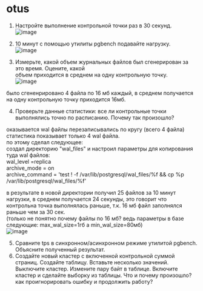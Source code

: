 # otus
1. Настройте выполнение контрольной точки раз в 30 секунд.  
![image](https://user-images.githubusercontent.com/108919955/184525084-35013ee7-d60c-406b-9b8c-20404d8509f7.png)
   
3. 10 минут c помощью утилиты pgbench подавайте нагрузку.  
![image](https://user-images.githubusercontent.com/108919955/184526422-c293c5e3-5e2f-4758-91f3-a9ce1cd0743a.png)
  
5. Измерьте, какой объем журнальных файлов был сгенерирован за это время. Оцените, какой   
объем приходится в среднем на одну контрольную точку.  
![image](https://user-images.githubusercontent.com/108919955/184526454-e60e16d0-dd39-4d41-8516-a3995b46cc19.png)  
  
было сгененрировано 4 файла по 16 мб каждый, в среднем получается на одну контрольную точку приходится 16мб.  
  
4. Проверьте данные статистики: все ли контрольные точки выполнялись точно по расписанию. 
Почему так произошло?  

оказывается wal файлы перезаписывались по кругу (всего 4 файла)
статистика показывает только 4 wal файла.  
по этому сделал следующее:  
создал директорию "wal_files" и настроил параметры для копирования туда wal файлов:  
wal_level =replica  
archive_mode = on   
archive_command = 'test ! -f /var/lib/postgresql/wal_files/%f && cp %p /var/lib/postgresql/wal_files/%f'  
  
в результате в новой директории получил 25 файлов за 10 минут нагрузки, в среднем получается 24 секунды, это говорит что контрольна точка выполнялась раньше, т.к. 16 мб файл заполнялся раньше чем за 30 сек.   
(только не понятно почему файлы по 16 мб? ведь параметры в базе следующие: max_wal_size=1гб а min_wal_size=80мб)  
![image](https://user-images.githubusercontent.com/108919955/184529235-828236b3-2763-45ea-b3b6-c948922c53cc.png)
  
5. Сравните tps в синхронном/асинхронном режиме утилитой pgbench. Объясните полученный 
результат.  
6. Создайте новый кластер с включенной контрольной суммой страниц. Создайте таблицу.
Вставьте несколько значений. Выключите кластер. Измените пару байт в таблице. Включите 
кластер и сделайте выборку из таблицы. Что и почему произошло? как проигнорировать ошибку и 
продолжить работу?  
